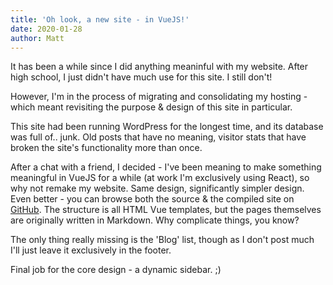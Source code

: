 ```yaml
---
title: 'Oh look, a new site - in VueJS!'
date: 2020-01-28
author: Matt
---
```


It has been a while since I did anything meaninful with my website. After high school, I just didn't have much use for this site. I still don't!

However, I'm in the process of migrating and consolidating my hosting - which meant revisiting the purpose & design of this site in particular.

This site had been running WordPress for the longest time, and its database was full of.. junk. Old posts that have no meaning, visitor stats that have broken the site's functionality more than once.

After a chat with a friend, I decided - I've been meaning to make something meaningful in VueJS for a while (at work I'm exclusively using React), so why not remake my website. Same design, significantly simpler design. Even better - you can browse both the source & the compiled site on [GitHub](https://github.com/wizardcm/WizardCM.github.io). The structure is all HTML Vue templates, but the pages themselves are originally written in Markdown. Why complicate things, you know?

The only thing really missing is the 'Blog' list, though as I don't post much I'll just leave it exclusively in the footer.

Final job for the core design - a dynamic sidebar. ;)

<!-- more -->
